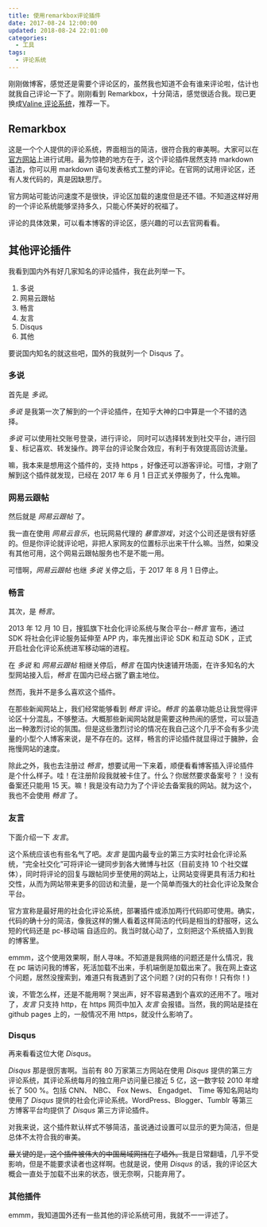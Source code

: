 ```yaml
---
title: 使用remarkbox评论插件
date: 2017-08-24 12:00:00
updated: 2018-08-24 22:01:00
categories:
  - 工具
tags:
  - 评论系统
---
```


刚刚做博客，感觉还是需要个评论区的，虽然我也知道不会有谁来评论啦，估计也就我自己评论一下了。刚刚看到 Remarkbox，十分简洁，感觉很适合我。现已更换成[Valine 评论系统](https://www.iszy.cc/2018/04/01/Valine/)，推荐一下。

<!--more-->

## Remarkbox

这是一个个人提供的评论系统，界面相当的简洁，很符合我的审美啊。大家可以在[官方网站](https://www.remarkbox.com/)上进行试用。最为惊艳的地方在于，这个评论插件居然支持 markdown 语法，你可以用 markdown 语句发表格式工整的评论。在官网的试用评论区，还有人发代码的，真是因缺思厅。

官方网站可能访问速度不是很快，评论区加载的速度但是还不错。不知道这样好用的一个评论系统能够坚持多久，只能心怀美好的祝福了。

评论的具体效果，可以看本博客的评论区，感兴趣的可以去官网看看。

## 其他评论插件

我看到国内外有好几家知名的评论插件，我在此列举一下。

1. 多说
2. 网易云跟帖
3. 畅言
4. 友言
5. Disqus
6. 其他

要说国内知名的就这些吧，国外的我就列一个 Disqus 了。

### 多说

首先是 _多说_。

_多说_ 是我第一次了解到的一个评论插件，在知乎大神的口中算是一个不错的选择。

_多说_ 可以使用社交账号登录，进行评论， 同时可以选择转发到社交平台，进行回复、标记喜欢、转发操作。跨平台的评论聚合效应，有利于有效提高回访流量。

嘛，我本来是想用这个插件的，支持 https ，好像还可以游客评论。可惜，才刚了解到这个插件就发现，已经在 2017 年 6 月 1 日正式关停服务了，什么鬼嘛。

### 网易云跟帖

然后就是 _网易云跟帖_ 了。

我一直在使用 _网易云音乐_，也玩网易代理的 _暴雪游戏_，对这个公司还是很有好感的。但是你评论就评论吧，非把人家网友的位置标示出来干什么嘛。当然，如果没有其他可用，这个网易云跟帖服务也不是不能一用。

可惜啊，_网易云跟帖_ 也继 _多说_ 关停之后，于 2017 年 8 月 1 日停止。

### 畅言

其次，是 _畅言_。

2013 年 12 月 10 日，搜狐旗下社会化评论系统与聚合平台--_畅言_ 宣布，通过 SDK 将社会化评论服务延伸至 APP 内，率先推出评论 SDK 和互动 SDK ，正式开启社会化评论系统进军移动端的进程。

在 _多说_ 和 _网易云跟帖_ 相继关停后，_畅言_ 在国内快速铺开场面，在许多知名的大型网站接入后，_畅言_ 在国内已经占据了霸主地位。

然而，我并不是多么喜欢这个插件。

在那些新闻网站上，我们经常能够看到 _畅言_ 评论。_畅言_ 的盖章功能总让我觉得评论区十分混乱，不够整洁。大概那些新闻网站就是需要这种热闹的感觉，可以营造出一种激烈讨论的氛围。但是这些激烈讨论的情况在我自己这个几乎不会有多少流量的小型个人博客来说，是不存在的。这样，畅言的评论插件就显得过于臃肿，会拖慢网站的速度。

除此之外，我也去注册过 _畅言_，想要试用一下来着，顺便看看博客插入评论插件是个什么样子。哇！在注册阶段我就被卡住了。什么？你居然要求备案号？！没有备案还只能用 15 天。嘛！我是没有动力为了个评论去备案我的网站。就为这个，我也不会使用 _畅言_ 了。

### 友言

下面介绍一下 _友言_。

这个系统应该也有些名气了吧。_友言_ 是国内最专业的第三方实时社会化评论系统，“完全社交化”可将评论一键同步到各大微博与社区（目前支持 10 个社交媒体），同时将评论的回复与跟帖同步至使用的网站上，让网站变得更具有活力和社交性，从而为网站带来更多的回访和流量，是一个简单而强大的社会化评论及聚合平台。

官方宣称是最好用的社会化评论系统，部署插件或添加两行代码即可使用。确实，代码的确十分的简洁，像我这样的懒人看着这样简洁的代码是相当的舒服呀，这么短的代码还是 pc-移动端 自适应的。我当时就心动了，立刻把这个系统插入到我的博客里。

emmm，这个使用效果啊，耐人寻味。不知道是我网络的问题还是什么情况，我在 pc 端访问我的博客，死活加载不出来，手机端倒是加载出来了。我在网上查这个问题，居然没搜索到，难道只有我遇到了这个问题？(对的只有你！只有你！)

诶，不管怎么样，还是不能用啊？哭出声，好不容易遇到个喜欢的还用不了。哦对了，_友言_ 只支持 http，在 https 网页中加入 _友言_ 会报错。当然，我的网站是挂在 github pages 上的，一般情况不用 https，就没什么影响了。

### Disqus

再来看看这位大佬 _Disqus_。

_Disqus_ 那是很厉害啊。当前有 80 万家第三方网站在使用 _Disqus_ 提供的第三方评论系统，其评论系统每月的独立用户访问量已接近 5 亿，这一数字较 2010 年增长了 500 %。包括 CNN、 NBC、 Fox News、 Engadget、 Time 等知名网站均使用了 _Disqus_ 提供的社会化评论系统。WordPress、Blogger、Tumblr 等第三方博客平台均提供了 _Disqus_ 第三方评论插件。

对我来说，这个插件默认样式不够简洁，虽说通过设置可以显示的更为简洁，但是总体不太符合我的审美。

~~最关键的是，这个插件被伟大的中国局域网挡在了墙外。~~我是日常翻墙，几乎不受影响，但是不能要求读者也这样啊。也就是说，使用 _Disqus_ 的话，我的评论区大概会一直处于加载不出来的状态，很无奈啊，只能弃用了。

### 其他插件

emmm，我知道国外还有一些其他的评论系统可用，我就不一一评述了。
